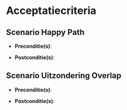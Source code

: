 # Acceptatiecriteria

## Scenario Happy Path

- **Preconditie(s)**:  


- **Postconditie(s)**:


## Scenario Uitzondering Overlap


- **Preconditie(s)**:


- **Postconditie(s)**:




